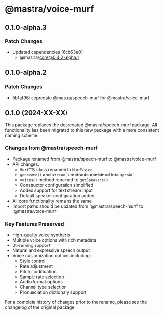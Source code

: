 # @mastra/voice-murf

## 0.1.0-alpha.3

### Patch Changes

- Updated dependencies [6cb63e0]
  - @mastra/core@0.4.2-alpha.1

## 0.1.0-alpha.2

### Patch Changes

- 5b1af96: deprecate @mastra/speech-murf for @mastra/voice-murf

## 0.1.0 (2024-XX-XX)

This package replaces the deprecated @mastra/speech-murf package. All functionality has been migrated to this new package with a more consistent naming scheme.

### Changes from @mastra/speech-murf

- Package renamed from @mastra/speech-murf to @mastra/voice-murf
- API changes:
  - `MurfTTS` class renamed to `MurfVoice`
  - `generate()` and `stream()` methods combined into `speak()`
  - `voices()` method renamed to `getSpeakers()`
  - Constructor configuration simplified
  - Added support for text stream input
  - Default speaker configuration added
- All core functionality remains the same
- Import paths should be updated from '@mastra/speech-murf' to '@mastra/voice-murf'

### Key Features Preserved

- High-quality voice synthesis
- Multiple voice options with rich metadata
- Streaming support
- Natural and expressive speech output
- Voice customization options including:
  - Style control
  - Rate adjustment
  - Pitch modification
  - Sample rate selection
  - Audio format options
  - Channel type selection
  - Pronunciation dictionary support

For a complete history of changes prior to the rename, please see the changelog of the original package.
